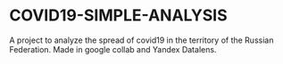 # COVID19-SIMPLE-ANALYSIS
A project to analyze the spread of covid19 in the territory of the Russian Federation. Made in google collab and Yandex Datalens.

